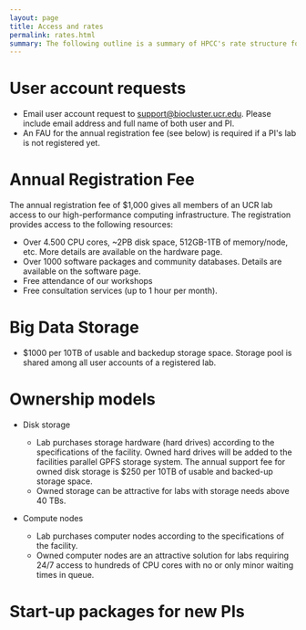 ```yaml
---
layout: page
title: Access and rates
permalink: rates.html
summary: The following outline is a summary of HPCC's rate structure for UCR users. Rates for external users can be provided upon request. 
---
```



# User account requests

* Email user account request to [support@biocluster.ucr.edu](mailto:support@biocluster.ucr.edu). Please include email address and full name of both user and PI.
* An FAU for the annual registration fee (see below) is required if a PI's lab is not registered yet.

# Annual Registration Fee

The annual registration fee of $1,000 gives all members of an UCR lab access to our high-performance computing infrastructure.
The registration provides access to the following resources: 

  * Over 4.500 CPU cores, ~2PB disk space, 512GB-1TB of memory/node, etc. More details are available on the hardware page.
  * Over 1000 software packages and community databases. Details are available on the software page.
  * Free attendance of our workshops
  * Free consultation services (up to 1 hour per month).

# Big Data Storage

* $1000 per 10TB of usable and backedup storage space. Storage pool is shared among all user accounts of a registered lab.
 
# Ownership models

* Disk storage
        
    * Lab purchases storage hardware (hard drives) according to the specifications of the facility. Owned hard drives will be added to the facilities parallel GPFS storage system. The annual support fee for owned disk storage is $250 per 10TB of usable and backed-up storage space. 
    * Owned storage can be attractive for labs with storage needs above 40 TBs.

* Compute nodes
        
    * Lab purchases computer nodes according to the specifications of the facility. 
    * Owned computer nodes are an attractive solution for labs requiring 24/7 access to hundreds of CPU cores with no or only minor waiting times in queue.

# Start-up packages for new PIs





